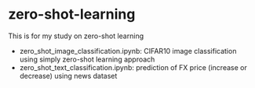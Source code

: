 # zero-shot-learning

This is for my study on zero-shot learning
- zero_shot_image_classification.ipynb: CIFAR10 image classification using simply zero-shot learning approach
- zero_shot_text_classification.ipynb: prediction of FX price (increase or decrease) using news dataset
